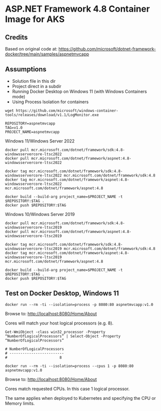 ASP.NET Framework 4.8 Container Image for AKS
=============================================

Credits
-------

Based on original code at: https://github.com/microsoft/dotnet-framework-docker/tree/main/samples/aspnetmvcapp

Assumptions
-----------

* Solution file in this dir
* Project direct in a subdir
* Running Docker Desktop on Windows 11 (with Windows Containers mode)
* Using Process Isolation for containers

```pwsh
wget https://github.com/microsoft/windows-container-tools/releases/download/v1.1/LogMonitor.exe

REPOSITORY=aspnetmvcapp
TAG=v1.0
PROJECT_NAME=aspnetmvcapp
```

Windows 11/Windows Server 2022

```
docker pull mcr.microsoft.com/dotnet/framework/sdk:4.8-windowsservercore-ltsc2022
docker pull mcr.microsoft.com/dotnet/framework/aspnet:4.8-windowsservercore-ltsc2022

docker tag mcr.microsoft.com/dotnet/framework/sdk:4.8-windowsservercore-ltsc2022 mcr.microsoft.com/dotnet/framework/sdk:4.8
docker tag mcr.microsoft.com/dotnet/framework/aspnet:4.8-windowsservercore-ltsc2022 mcr.microsoft.com/dotnet/framework/aspnet:4.8

docker build --build-arg project_name=$PROJECT_NAME -t $REPOSITORY:$TAG .
docker push $REPOSITORY:$TAG
```

Windows 10/Windows Server 2019

```pwsh
docker pull mcr.microsoft.com/dotnet/framework/sdk:4.8-windowsservercore-ltsc2019
docker pull mcr.microsoft.com/dotnet/framework/aspnet:4.8-windowsservercore-ltsc2019

docker tag mcr.microsoft.com/dotnet/framework/sdk:4.8-windowsservercore-ltsc2019 mcr.microsoft.com/dotnet/framework/sdk:4.8
docker tag mcr.microsoft.com/dotnet/framework/aspnet:4.8-windowsservercore-ltsc2019 mcr.microsoft.com/dotnet/framework/aspnet:4.8

docker build --build-arg project_name=$PROJECT_NAME -t $REPOSITORY:$TAG .
docker push $REPOSITORY:$TAG
```

Test on Docker Desktop, Windows 11
----------------------------------

```pwsh
docker run --rm -ti --isolation=process -p 8080:80 aspnetmvcapp:v1.0
```

Browse to: [http://localhost:8080/Home/About](http://localhost:8080/Home/About)

Cores will match your host logical processors (e.g. 8).

```pwsh
Get-WmiObject -class win32_processor -Property “NumberOfLogicalProcessors” | Select-Object -Property “NumberOfLogicalProcessors”

# NumberOfLogicalProcessors
# -------------------------
#                        8
```

```pwsh
docker run --rm -ti --isolation=process --cpus 1 -p 8080:80 aspnetmvcapp:v1.0
```

Browse to: [http://localhost:8080/Home/About](http://localhost:8080/Home/About)

Cores match requested CPUs.  In this case 1 logical processor.

The same applies when deployed to Kubernetes and specifying the CPU or Memory limits.
